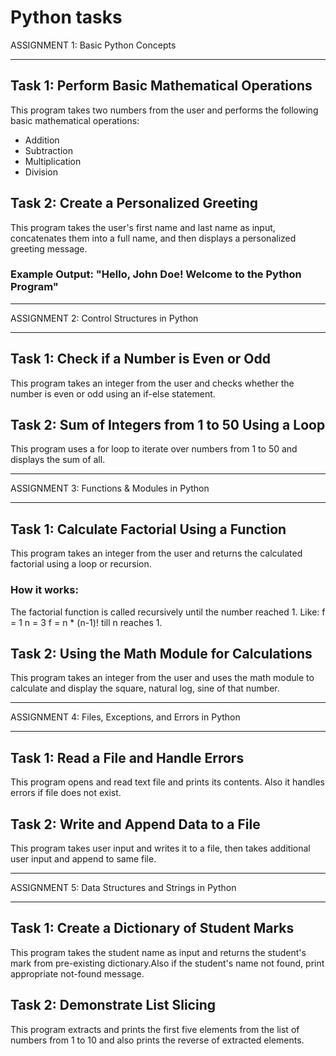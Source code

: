 # Python tasks
ASSIGNMENT 1: Basic Python Concepts

---

## Task 1: Perform Basic Mathematical Operations

This program takes two numbers from the user and performs the following basic mathematical operations:

- Addition
- Subtraction
- Multiplication
- Division


## Task 2: Create a Personalized Greeting

This program takes the user's first name and last name as input, concatenates them into a full name, and then displays a personalized greeting message.

### Example Output: "Hello, John Doe! Welcome to the Python Program"


---

ASSIGNMENT 2: Control Structures in Python

---
## Task 1: Check if a Number is Even or Odd

This program takes an integer from the user and checks whether the number is even or odd using an if-else statement.


## Task 2: Sum of Integers from 1 to 50 Using a Loop

This program uses a for loop to iterate over numbers from 1 to 50 and displays the sum of all.


---

ASSIGNMENT 3: Functions & Modules in Python

---
## Task 1: Calculate Factorial Using a Function

This program takes an integer from the user and returns the calculated factorial using a loop or recursion.

### How it works: 

The factorial function is called recursively until the number reached 1.
Like:
f = 1
n = 3
f = n * (n-1)! till n reaches 1.


## Task 2: Using the Math Module for Calculations

This program takes an integer from the user and uses the math module to calculate and display the square, natural log, sine of that number.

---

ASSIGNMENT 4: Files, Exceptions, and Errors in Python

---
## Task 1: Read a File and Handle Errors

This program opens and read text file and prints its contents. Also it handles errors if file does not exist.


## Task 2: Write and Append Data to a File

This program takes user input and writes it to a file, then takes additional user input and append to same file.

---

ASSIGNMENT 5: Data Structures and Strings in Python

---
## Task 1: Create a Dictionary of Student Marks

This program takes the student name as input and returns the student's mark from pre-existing dictionary.Also if the student's name not found, print appropriate not-found message.


## Task 2: Demonstrate List Slicing 

This program extracts and prints the first five elements from the list of numbers from 1 to 10 and also prints the reverse of extracted elements.
